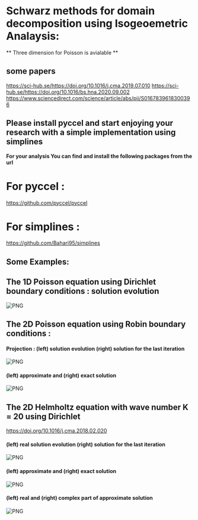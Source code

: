 #  Schwarz methods for domain decomposition using Isogeoemetric Analaysis:

** Three dimension for Poisson is avialable **
## some papers
https://sci-hub.se/https://doi.org/10.1016/j.cma.2019.07.010
https://sci-hub.se/https://doi.org/10.1016/bs.hna.2020.09.002
https://www.sciencedirect.com/science/article/abs/pii/S0167839618300396

## Please install pyccel and start enjoying your research with a simple implementation using simplines

**For your analysis You can find and install the following packages from the url**

# For pyccel :
  
  https://github.com/pyccel/pyccel

# For simplines :

  https://github.com/Bahari95/simplines
  
  
## Some Examples:


## The 1D Poisson equation using Dirichlet boundary conditions : solution evolution
![PNG](https://github.com/Bahari95/Isogeometric_analysis_for_domain_decomposition/blob/main/one_dimension/parallel_Schwarz_method_Dirichlet/DD_sol_evol.png)

## The 2D Poisson equation using Robin boundary conditions : 
#### Projection : (left) solution evolution (right) solution for the last iteration
![PNG](https://github.com/Bahari95/Isogeometric_analysis_for_domain_decomposition/blob/main/two_dimension/parallel_Schwarz_method_Robin/on_more_general_geometries/Quart_annulus.png)
#### (left) approximate and (right) exact solution
![PNG](https://github.com/Bahari95/Isogeometric_analysis_for_domain_decomposition/blob/main/two_dimension/parallel_Schwarz_method_Robin/on_more_general_geometries/Quart_annulus_3D.png)

## The 2D Helmholtz equation with wave number K = 20 using Dirichlet

https://doi.org/10.1016/j.cma.2018.02.020
  
#### (left) real solution evolution (right) solution for the last iteration
![PNG](https://github.com/Bahari95/Isogeometric_analysis_for_domain_decomposition_Poisson_equation/blob/main/two_dimension/parallel_Schwarz_method_Dirichlet/Helmholtz_equation/solut_evol.png)


#### (left) approximate and (right) exact solution
![PNG](https://github.com/Bahari95/Isogeometric_analysis_for_domain_decomposition_Poisson_equation/blob/main/two_dimension/parallel_Schwarz_method_Dirichlet/Helmholtz_equation/Helmholtz_3D.png)

#### (left) real and (right) complex part of approximate solution
![PNG](https://github.com/Bahari95/Isogeometric_analysis_for_domain_decomposition_Poisson_equation/blob/main/two_dimension/parallel_Schwarz_method_Dirichlet/Helmholtz_equation/real_and_comlex_part_of_the_solution_.png)
